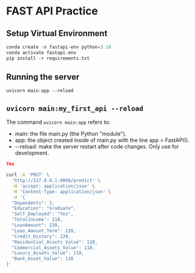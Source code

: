 # FAST API Practice 

## Setup Virtual Environment

```python
conda create -n fastapi-env python=3.10
conda activate fastapi-env
pip install -r requirements.txt
```

## Running the server
`uvicorn main:app --reload`
## `uvicorn main:my_first_api --reload`

The command `uvicorn main:app` refers to:
- main: the file main.py (the Python "module").
- app: the object created inside of main.py with the line app = FastAPI().
- --reload: make the server restart after code changes. Only use for development.


```json
Yes

```

```bash
curl -X 'POST' \
  'http://127.0.0.1:8080/predict' \
  -H 'accept: application/json' \
  -H 'Content-Type: application/json' \
  -d '{
  "Dependents": 2,
  "Education": "Graduate",
  "Self_Employed": "Yes",
  "TotalIncome": 110,
  "LoanAmount": 220,
  "Loan_Amount_Term": 220,
  "Credit_History": 220,
  "Residential_Assets_Value": 110,
  "Commercial_Assets_Value": 110,
  "Luxury_Assets_Value": 110,
  "Bank_Asset_Value": 110
}'

```
